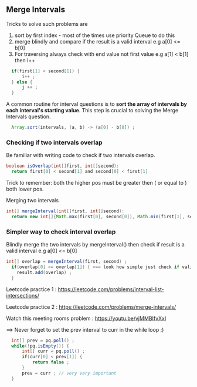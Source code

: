 ## Merge Intervals

Tricks to solve such problems are
1) sort by first index - most of the times use priority Queue to do this
2) merge blindly and compare if the result is a valid interval e.g a[0] <= b[0]
3) For traversing always check with end value not first value e.g a[1] < b[1] then i++
```java
  if(first[1] < second[1]) {
      i++ ;
  } else {
      j ++ ;
  }
```

A common routine for interval questions is to **sort the array of intervals by each interval's starting value**. This step is crucial to solving the Merge Intervals question.

```java
  Array.sort(intervals, (a, b) -> (a[0] - b[0]) ;
```

### Checking if two intervals overlap
Be familiar with writing code to check if two intervals overlap.

```java
boolean isOverlap(int[]first, int[]second):
  return first[0] < second[1] and second[0] < first[1]
```

Trick to remember: both the higher pos must be greater then ( or equal to ) both lower pos.

Merging two intervals
```java
int[] mergeInterval(int[]first, int[]second):
  return new int[]{Math.max(first[0], second[0]), Math.min(first[1], second[1])} ;
```

### Simpler way to check interval overlap

Blindly merge the two intervals by mergeInterval() then check if result is a valid interval 
e.g a[0] <= b[0]

```java
int[] overlap = mergeInterval(first, second) ;
  if(overlap[0] <= overlap[1]) { <== look how simple just check if valid interval
    result.add(overlap) ;
  }
```

Leetcode practice 1 : https://leetcode.com/problems/interval-list-intersections/

Leetcode practice 2 : https://leetcode.com/problems/merge-intervals/

Watch this meeting rooms problem : https://youtu.be/vjMMBIfvXxI

==> Never forget to set the prev interval to curr in the while loop :)

```java
  int[] prev = pq.poll() ;
  while(!pq.isEmpty()) {
      int[] curr = pq.poll() ;
      if(curr[0] < prev[1]) {
          return false ;
      }
      prev = curr ; // very very important
  }
```


